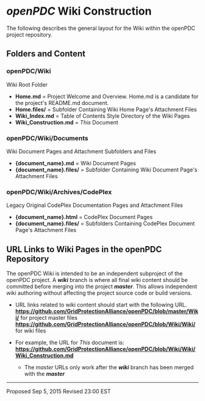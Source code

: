 # *openPDC* Wiki Construction
The following describes the general layout for the Wiki within the openPDC project repository.

## Folders and Content
### openPDC/Wiki
Wiki Root Folder
  * **Home.md** = Project Welcome and Overview.  Home.md is a candidate for the project's README.md document.
  * **Home.files/** = Subfolder Containing Wiki Home Page's Attachment Files
  * **Wiki_Index.md** = Table of Contents Style Directory of the Wiki Pages
  * **Wiki_Construction.md** = *This* Document

### openPDC/Wiki/Documents
Wiki Document Pages and Attachment Subfolders and Files
  * **{document_name}.md** = Wiki Document Pages
  * **{document_name}.files/** = Subfolder Containing Wiki Document Page's Attachment Files

### openPDC/Wiki/Archives/CodePlex
Legacy Original CodePlex Documentation Pages and Attachment Files
  * **{document_name}.html** = CodePlex Document Pages
  * **{document_name}.files/** = Subfolders Containing CodePlex Document Page's Attachment Files

## URL Links to Wiki Pages in the openPDC Repository
The openPDC Wiki is intended to be an independent subproject of the openPDC project.  A ***wiki*** branch is where all final wiki content should be committed before merging into the project ***master***.  This allows independent wiki authoring without affecting the project source code or build versions.
  * URL links related to wiki content should start with the following URL.
  **https://github.com/GridProtectionAlliance/openPDC/blob/master/Wiki/** for project master files
  **https://github.com/GridProtectionAlliance/openPDC/blob/Wiki/Wiki/** for wiki files

  * For example, the URL for *This* document is:
      **https://github.com/GridProtectionAlliance/openPDC/blob/Wiki/Wiki/Wiki_Construction.md**
    * The *master* URLs only work after the ***wiki*** branch has been merged with the ***master***
  
---
Proposed Sep 5, 2015
Revised 23:00 EST

